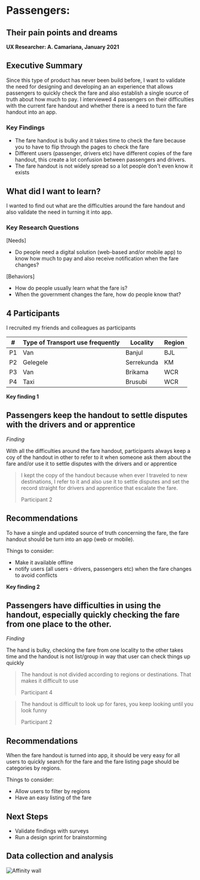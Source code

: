 # Passengers:

## Their pain points and dreams

**UX Researcher: A. Camariana, January 2021**



## Executive Summary

Since this type of product has never been build before, I want to validate the need for designing and developing an an experience that allows passengers to quickly check the fare and also establish a single source of truth about how much to pay. I interviewed 4 passengers on their difficulties with the current fare handout and whether there is a need to turn the fare handout into an app.

### Key Findings

- The fare handout is bulky and it takes time to check the fare because you to have to flip through the pages to check the fare
- Different users (passenger, drivers etc) have different copies of the fare handout, this create a lot confusion between passengers and drivers.
- The fare handout is not widely spread so a lot people don't even know it exists

## What did I want to learn?

I wanted to find out what are the difficulties around the fare handout and also validate the need in turning it into app. 

### Key Research Questions

[Needs]

- Do people need a digital solution (web-based and/or mobile app) to know how much to pay and also receive notification when the fare changes?

[Behaviors]

- How do people usually learn what the fare is?
- When the government changes the fare, how do people know that?

## 4 Participants

I recruited my friends and colleagues as participants

| #    | Type of Transport use frequently | Locality   | Region |
| ---- | -------------------------------- | ---------- | ------ |
| P1   | Van                              | Banjul     | BJL    |
| P2   | Gelegele                         | Serrekunda | KM     |
| P3   | Van                              | Brikama    | WCR    |
| P4   | Taxi                             | Brusubi    | WCR    |

**Key finding 1**

## Passengers keep the handout to settle disputes with the drivers and or apprentice

 *Finding*

With all the difficulties around the fare handout, participants always keep a coy of the handout in other to refer to it when someone ask them about the fare and/or use it to settle disputes with the drivers and or apprentice

> I kept the copy of the handout because when ever I traveled to new destinations, I refer to it and also use it to settle disputes and set the record straight for drivers and apprentice that escalate the fare.
>
> Participant 2

## Recommendations

To have a single and updated source of truth concerning the fare, the fare handout should be turn into an app (web or mobile).

Things to consider:

- Make it available offline
- notify users (all users - drivers, passengers etc) when the fare changes to avoid conflicts



**Key finding 2**

## Passengers have difficulties in using the handout, especially quickly checking the fare from one place to the other.

 *Finding*

The hand is bulky, checking the fare from one locality to the other takes time and the handout is not list/group in way that user can check things up quickly 

> The handout is not divided according to regions or destinations. That makes it difficult to use
>
> Participant 4

> The handout is difficult to look up for fares, you keep looking until you look funny
>
> Participant 2

## Recommendations

When the fare handout is turned into app, it should be very easy for all users to quickly search for the fare and the fare listing page should be categories by regions.

Things to consider:

- Allow users to filter by regions
- Have an easy listing of the fare

## Next Steps

- Validate findings with surveys
- Run a design sprint for brainstorming



## Data collection and analysis

![Affinity wall]()